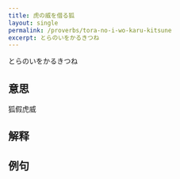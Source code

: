 ```yaml
---
title: 虎の威を借る狐
layout: single
permalink: /proverbs/tora-no-i-wo-karu-kitsune
excerpt: とらのいをかるきつね
---
```


とらのいをかるきつね

## 意思

狐假虎威

## 解释

## 例句

